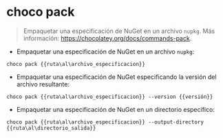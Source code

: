 # choco pack

> Empaquetar una especificación de NuGet en un archivo `nupkg`.
> Más información: <https://chocolatey.org/docs/commands-pack>.

- Empaquetar una especificación de NuGet en un archivo `nupkg`:

`choco pack {{ruta\al\archivo_especificacion}}`

- Empaquetar una especificación de NuGet especificando la versión del archivo resultante:

`choco pack {{ruta\al\archivo_especificacion}} --version {{versión}}`

- Empaquetar una especificación de NuGet en un directorio específico:

`choco pack {{ruta\al\archivo_especificacion}} --output-directory {{ruta\al\directorio_salida}}`
